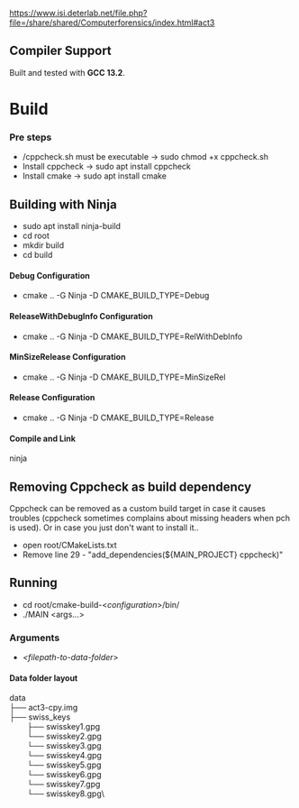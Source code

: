 https://www.isi.deterlab.net/file.php?file=/share/shared/Computerforensics/index.html#act3


## Compiler Support
Built and tested with __GCC 13.2__.

# Build
### Pre steps
* /cppcheck.sh must be executable -> sudo chmod +x cppcheck.sh
* Install cppcheck -> sudo apt install cppcheck
* Install cmake -> sudo apt install cmake

## Building with Ninja
* sudo apt install ninja-build
* cd root
* mkdir build
* cd build
#### Debug Configuration
* cmake .. -G Ninja -D CMAKE_BUILD_TYPE=Debug
#### ReleaseWithDebugInfo Configuration
* cmake .. -G Ninja -D CMAKE_BUILD_TYPE=RelWithDebInfo
#### MinSizeRelease Configuration
* cmake .. -G Ninja -D CMAKE_BUILD_TYPE=MinSizeRel
#### Release Configuration
* cmake .. -G Ninja -D CMAKE_BUILD_TYPE=Release
#### Compile and Link
ninja

## Removing Cppcheck as build dependency
Cppcheck can be removed as a custom build target in case it causes troubles (cppcheck sometimes complains about missing headers when pch is used). Or in case you just don't want to install it..
* open root/CMakeLists.txt
* Remove line 29 - "add_dependencies(${MAIN_PROJECT} cppcheck)"


## Running
* cd root/cmake-build-\<_configuration_>/bin/
* ./MAIN \<args...>

### Arguments
* *&lt;filepath-to-data-folder*&gt;

#### Data folder layout
data\
├── act3-cpy.img\
├── swiss_keys\
&nbsp;&nbsp;&nbsp;&nbsp;&nbsp;&nbsp;&nbsp;&nbsp;├── swisskey1.gpg\
&nbsp;&nbsp;&nbsp;&nbsp;&nbsp;&nbsp;&nbsp;&nbsp;└── swisskey2.gpg\
&nbsp;&nbsp;&nbsp;&nbsp;&nbsp;&nbsp;&nbsp;&nbsp;└── swisskey3.gpg\
&nbsp;&nbsp;&nbsp;&nbsp;&nbsp;&nbsp;&nbsp;&nbsp;└── swisskey4.gpg\
&nbsp;&nbsp;&nbsp;&nbsp;&nbsp;&nbsp;&nbsp;&nbsp;└── swisskey5.gpg\
&nbsp;&nbsp;&nbsp;&nbsp;&nbsp;&nbsp;&nbsp;&nbsp;└── swisskey6.gpg\
&nbsp;&nbsp;&nbsp;&nbsp;&nbsp;&nbsp;&nbsp;&nbsp;└── swisskey7.gpg\
&nbsp;&nbsp;&nbsp;&nbsp;&nbsp;&nbsp;&nbsp;&nbsp;└── swisskey8.gpg\
